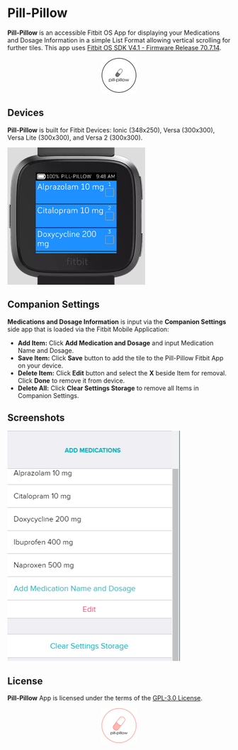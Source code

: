 # Pill-Pillow
**Pill-Pillow** is an accessible Fitbit OS App for displaying your Medications and Dosage Information in a simple List Format allowing vertical scrolling for further tiles. This app uses [Fitbit OS SDK V4.1 - Firmware Release 70.7.14](https://github.com/Fitbit).
<p align="center">
  <img width="80" height="80" src =./resources/icon2.png>
</p>

## Devices
**Pill-Pillow** is built for Fitbit Devices: Ionic (348x250), Versa (300x300), Versa Lite (300x300), and Versa 2 (300x300).

<p align="left">
  <img width="311" height=310" src=./screenshots/pill-pillow-versa-1.png>
</p>

## Companion Settings

**Medications and Dosage Information** is input via the **Companion Settings** side app that is loaded via the Fitbit Mobile Application:
- **Add Item:** Click **Add Medication and Dosage** and input Medication Name and Dosage.
- **Save Item:** Click **Save** button to add the tile to the Pill-Pillow Fitbit App on your device.
- **Delete Item:** Click **Edit** button and select the **X** beside Item for removal. Click **Done** to remove it from device.
- **Delete All:** Click **Clear Settings Storage** to remove all Items in Companion Settings.

## Screenshots
<p align="left">
  <img width="390" height=520" src=./screenshots/pill-pillow-companion-2.png>            
</p>

## License
**Pill-Pillow** App is licensed under the terms of the [GPL-3.0 License](/LICENSE). 

<p align="middle">
<img width="80" height="80" src=./resources/icon.png>
</p>
